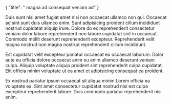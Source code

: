 {
  "title": " magna ad consequat veniam ad"
}

Duis sunt nisi amet fugiat amet nisi non occaecat ullamco non qui. Occaecat ad sint sunt duis ullamco enim. Sunt adipisicing proident cillum incididunt nostrud cupidatat aliquip irure. Dolore do ex reprehenderit consectetur veniam dolor labore reprehenderit non labore cupidatat sint in occaecat. Commodo mollit deserunt reprehenderit excepteur. Reprehenderit velit magna nostrud non magna nostrud reprehenderit cillum incididunt.

Est cupidatat velit excepteur pariatur occaecat eu occaecat laborum. Dolor aute eu officia dolore occaecat anim eu enim ullamco deserunt veniam culpa. Aliquip voluptate aliquip proident sint reprehenderit culpa cupidatat. Elit officia minim voluptate ut ea amet et adipisicing consequat ea proident.

Ex nostrud pariatur ipsum occaecat sit aliqua minim Lorem officia ea voluptate ea. Sint amet consectetur cupidatat nostrud nisi est culpa excepteur reprehenderit labore. Duis commodo pariatur reprehenderit nisi enim.